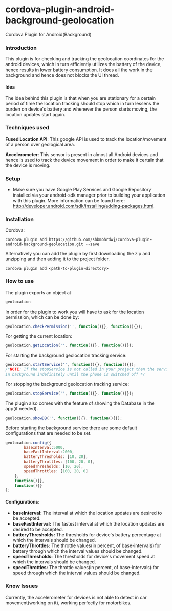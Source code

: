 # cordova-plugin-android-background-geolocation
Cordova Plugin for Android(Background)

### Introduction
This plugin is for checking and tracking the geolocation coordinates for the android devices, which in turn efficiently utilizes the battery of the device, hence results in lower battery consumption. It does all the work in the background and hence does not blocks the UI thread.

#### Idea

The idea behind this plugin is that when you are stationary for a certain period of time the location tracking should stop which in turn lessens the burden on device's battery and whenever the person starts moving, the location updates start again.

### Techniques used

**Fused Location API**: This google API is used to track the location/movement of a person over geological area.

**Accelerometer**: This sensor is present in almost all Android devices and hence is used to track the device movement in order to make it certain that the device is moving.

### Setup

* Make sure you have Google Play Services and Google Repository installed via your android-sdk manager prior to building your application with this plugin. More information can be found here: http://developer.android.com/sdk/installing/adding-packages.html.

### Installation

Cordova:
````
cordova plugin add https://github.com/shbmbhrdwj/cordova-plugin-android-background-geolocation.git --save
````

Alternatively you can add the plugin by first downloading the zip and unzipping and then adding it to the project folder.
````
cordova plugin add <path-to-plugin-directory>
````

### How to use

The plugin exports an object at

````javascript
geolocation
````
In order for the plugin to work you will have to ask for the location permission, which can be done by:

````javascript
geolocation.checkPermission('', function(){}, function(){});
````

For getting the current location:
````javascript
geolocation.getLocation('', function(){}, function(){});
````

For starting the background geolocation tracking service:

````javascript
geolocation.startService('', function(){}, function(){});
/*NOTE: If the stopService is not called in your project then the service will run 
in background indefinitely until the phone is switched off */
````

For stopping the background geolocation tracking service:

````javascript
geolocation.stopService('', function(){}, function(){});
````

The plugin also comes with the feature of showing the Database in the app(if needed).

````javascript
geolocation.showDB('', function(){}, function(){});
````

Before starting the background service there are some default configurations that are needed to be set.

````javascript
geolocation.config({
        baseInterval:5000,
        baseFastInterval:2000,
        batteryThresholds: [10, 20],
        batteryThrottles: [100, 20, 0],
        speedThresholds: [10, 20],
        speedThrottles: [100, 20, 0]
    },
    function(){},
    function(){}
);
````
#### Configurations:
* **baseInterval:** The interval at which the location updates are desired to be accepted.
* **baseFastInterval:** The fastest interval at which the location updates are desired to be accepted.
* **batteryThresholds:** The thresholds for device's battery percentage at which the intervals should be changed.
* **batteryThrottles:** The throttle values(in percent, of base-intervals) for battery through which the interval values should be changed.
* **speedThresholds:** The thresholds for device's movement speed at which the intervals should be changed.
* **speedThrottles:** The throttle values(in percent, of base-intervals) for speed through which the interval values should be changed.

### Know Issues

Currently, the accelerometer for devices is not able to detect in car movement(working on it), working perfectly for motorbikes.

